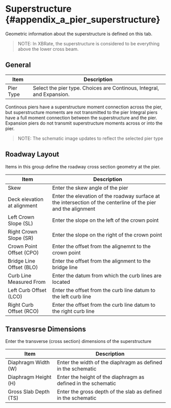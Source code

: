 Superstructure {#appendix_a_pier_superstructure}
============
Geometric information about the superstructure is defined on this tab.

> NOTE: In XBRate, the superstructure is considered to be everything above the lower cross beam.

General
-----------

Item | Description
-----|------------
Pier Type | Select the pier type. Choices are Continous, Integral, and Expansion. 

Continous piers have a superstructure moment connection across the pier, but superstructure moments are not transmitted to the pier
Integral piers have a full moment connection between the superstructure and the pier.
Expansion piers do not transmit superstructure moments across or into the pier.

> NOTE: The schematic image updates to reflect the selected pier type

Roadway Layout
--------------
Items in this group define the roadway cross section geometry at the pier.

Item | Description
-----|-------------
Skew | Enter the skew angle of the pier
Deck elevation at alignment | Enter the elevation of the roadway surface at the intersection of the centerline of the pier and the alignment
Left Crown Slope (SL) | Enter the slope on the left of the crown point
Right Crown Slope (SR) | Enter the slope on the right of the crown point
Crown Point Offset (CPO) | Enter the offset from the alignemnt to the crown point
Bridge Line Offset (BLO) | Enter the offset from the alignment to the bridge line
Curb Line Measured From | Enter the datum from which the curb lines are located
Left Curb Offset (LCO) | Enter the offset from the curb line datum to the left curb line
Right Curb Offset (RCO) | Enter the offset from the curb line datum to the right curb line

Transvesrse Dimensions
----------------------
Enter the transverse (cross section) dimensions of the superstructure

Item | Description
-----|-------------
Diaphragm Width (W) | Enter the width of the diaphragm as defined in the schematic
Diaphragm Height (H) | Enter the height of the diaphragm as defined in the schematic
Gross Slab Depth (TS) | Enter the gross depth of the slab as defined in the schematic